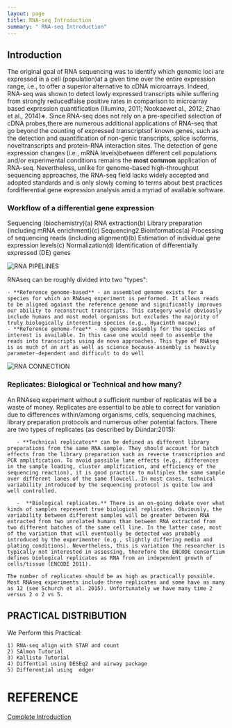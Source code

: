 ```yaml
---
layout: page
title: RNA-seq Introduction
summary: " RNA-seq Introduction"
---
```




## Introduction

The original goal of RNA sequencing was to identify which genomic loci are expressed in a cell (population)at a given time over the entire expression range, i.e., to offer a superior alternative to cDNA microarrays.
Indeed, RNA-seq was shown to detect lowly expressed transcripts while suffering from strongly reducedfalse positive rates in comparison to microarray based expression quantification (Illumina, 2011; Nookaewet al., 2012; Zhao et al., 2014)∗. 
Since RNA-seq does not rely on a pre-specified selection of cDNA probes,there are numerous additional applications of RNA-seq that go beyond the counting of expressed transcriptsof known genes, such as the detection and quantification of non-genic transcripts, splice isoforms, noveltranscripts and protein-RNA interaction sites.
The detection of gene expression changes (i.e., mRNA levels)between different cell populations and/or experimental conditions remains the **most common** application of RNA-seq. Nevertheless, unlike for genome-based high-throughput sequencing approaches, the RNA-seq field lacks widely accepted and adopted standards and is only slowly coming to terms about best practices fordifferential gene expression analysis amid a myriad of available software.


###  Workflow of a differential gene expression

Sequencing (biochemistry)(a) RNA extraction(b) Library preparation (including mRNA enrichment)(c) Sequencing2.Bioinformatics(a) Processing of sequencing reads (including alignment)(b) Estimation of individual gene expression levels(c) Normalization(d) Identification of differentially expressed (DE) genes


![RNA PIPELINES ]({{site.url}}/images/rna_mode.gif)
 

 RNAseq can be roughly divided into two "types":

    - **Reference genome-based** - an assembled genome exists for a species for which an RNAseq experiment is performed. It allows reads to be aligned against the reference genome and significantly improves our ability to reconstruct transcripts. This category would obviously include humans and most model organisms but excludes the majority of truly biologically interesting species (e.g., Hyacinth macaw);
    - **Reference genome-free** - no genome assembly for the species of interest is available. In this case one would need to assemble the reads into transcripts using de novo approaches. This type of RNAseq is as much of an art as well as science because assembly is heavily parameter-dependent and difficult to do well


![RNA CONNECTION ](https://galaxyproject.org/tutorials/rb_rnaseq/everything_connected.png)



### Replicates: Biological or Technical and how many?

An RNAseq experiment without a sufficient number of replicates will be a waste of money. Replicates are essential to be able to correct for variation due to differences within/among organisms, cells, sequencing machines, library preparation protocols and numerous other potential factors. There are two types of replicates (as described by Dündar:2015):

       - **Technical replicates** can be defined as different library preparations from the same RNA sample. They should account for batch effects from the library preparation such as reverse transcription and PCR amplification. To avoid possible lane effects (e.g., differences in the sample loading, cluster amplification, and efficiency of the sequencing reaction), it is good practice to multiplex the same sample over different lanes of the same flowcell. In most cases, technical variability introduced by the sequencing protocol is quite low and well controlled.

       -  **Biological replicates.** There is an on-going debate over what kinds of samples represent true biological replicates. Obviously, the variability between different samples will be greater between RNA extracted from two unrelated humans than between RNA extracted from two different batches of the same cell line. In the latter case, most of the variation that will eventually be detected was probably introduced by the experimenter (e.g., slightly differing media and plating conditions). Nevertheless, this is variation the researcher is typically not interested in assessing, therefore the ENCODE consortium defines biological replicates as RNA from an independent growth of cells/tissue (ENCODE 2011).

    The number of replicates should be as high as practically possible. Most RNAseq experiments include three replicates and some have as many as 12 (see Schurch et al. 2015). Unfortunately we have many time 2 versus 2 o 2 vs 5.


## PRACTICAL DISTRIBUTION

We Perform this Practical:


    1) RNA-seq align with STAR and count 
    2) SAlmon Tutorial
    3) Kallisto Tutorial
    4) Diffential using DESEq2 and airway package
    5) Differential using  edger
    

# REFERENCE

[Complete Introduction](https://galaxyproject.org/tutorials/rb_rnaseq/#lets-try-it)
